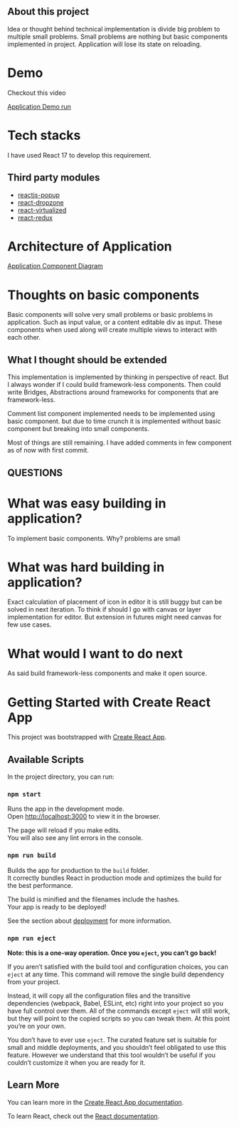 ## About this project

Idea or thought behind technical implementation is divide big problem to multiple small problems. Small problems are nothing but basic components implemented in project. Application will lose its state on reloading.

# Demo

Checkout this video

[Application Demo run](https://user-images.githubusercontent.com/19300498/179339342-74cbc914-8994-40c2-a986-31e0ec010013.webm)

# Tech stacks

I have used React 17 to develop this requirement.

## Third party modules

- [reactjs-popup](https://github.com/yjose/reactjs-popup)
- [react-dropzone](https://github.com/react-dropzone/react-dropzone/)
- [react-virtualized](https://github.com/bvaughn/react-virtualized)
- [react-redux](https://github.com/reduxjs/react-redux)

# Architecture of Application

[Application Component Diagram](https://user-images.githubusercontent.com/19300498/179339737-c18d60ab-00e2-46d8-9183-8575a82be5f7.png)

# Thoughts on basic components

Basic components will solve very small problems or basic problems in application. Such as input value, or a content editable div as input. These components when used along will create multiple views to interact with each other. 

## What I thought should be extended

This implementation is implemented by thinking in perspective of react. But I always wonder if I could build framework-less components. Then could write Bridges, Abstractions around frameworks for components that are framework-less.

Comment list component implemented needs to be implemented using basic component. but due to time crunch it is implemented without basic component but breaking into small components.

Most of things are still remaining. I have added comments in few component as of now with first commit.

## QUESTIONS

# What was easy building in application?

To implement basic components. Why? problems are small

# What was hard building in application?

Exact calculation of placement of icon in editor it is still buggy but can be solved in next iteration. To think if should I go with canvas or layer implementation for editor. But extension in futures might need canvas for few use cases.

# What would I want to do next

As said build framework-less components and make it open source.

# Getting Started with Create React App

This project was bootstrapped with [Create React App](https://github.com/facebook/create-react-app).

## Available Scripts

In the project directory, you can run:

### `npm start`

Runs the app in the development mode.\
Open [http://localhost:3000](http://localhost:3000) to view it in the browser.

The page will reload if you make edits.\
You will also see any lint errors in the console.

### `npm run build`

Builds the app for production to the `build` folder.\
It correctly bundles React in production mode and optimizes the build for the best performance.

The build is minified and the filenames include the hashes.\
Your app is ready to be deployed!

See the section about [deployment](https://facebook.github.io/create-react-app/docs/deployment) for more information.

### `npm run eject`

**Note: this is a one-way operation. Once you `eject`, you can’t go back!**

If you aren’t satisfied with the build tool and configuration choices, you can `eject` at any time. This command will remove the single build dependency from your project.

Instead, it will copy all the configuration files and the transitive dependencies (webpack, Babel, ESLint, etc) right into your project so you have full control over them. All of the commands except `eject` will still work, but they will point to the copied scripts so you can tweak them. At this point you’re on your own.

You don’t have to ever use `eject`. The curated feature set is suitable for small and middle deployments, and you shouldn’t feel obligated to use this feature. However we understand that this tool wouldn’t be useful if you couldn’t customize it when you are ready for it.

## Learn More

You can learn more in the [Create React App documentation](https://facebook.github.io/create-react-app/docs/getting-started).

To learn React, check out the [React documentation](https://reactjs.org/).


